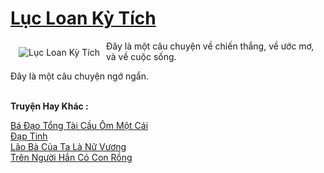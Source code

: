 <a href="https://truyenwiki.net/luc-loan-ky-tich.35334/" title="Lục Loan Kỳ Tích"><h1>Lục Loan Kỳ Tích</h1></a><div style="display:table"><img align="right" style="float: left; padding: 10px;" src="https://truyenwiki.net/a/img/str/src/35334.jpg" alt="Lục Loan Kỳ Tích">Đây là một câu chuyện về chiến thắng, về ước mơ, và về cuộc sống.<p></p> Đây là một câu chuyện ngớ ngẩn.</div><p><br><b>Truyện Hay Khác :</b></p><a href="https://truyenwiki.net/ba-dao-tong-tai-cau-om-mot-cai.36558/" alt="Bá Đạo Tổng Tài Cầu Ôm Một Cái">Bá Đạo Tổng Tài Cầu Ôm Một Cái</a><br/><a href="https://github.com/nownovels/topcv/tree/master/truyenhay/36040" alt="Đạp Tinh">Đạp Tinh</a><br/><a href="https://sangtacviet.wordpress.com/2020/10/22/lao-ba-cua-ta-la-nu-vuong/" alt="Lão Bà Của Ta Là Nữ Vương">Lão Bà Của Ta Là Nữ Vương</a><br/><a href="https://sangtacviet.wordpress.com/2020/10/22/tren-nguoi-han-co-con-rong/" alt="Trên Người Hắn Có Con Rồng">Trên Người Hắn Có Con Rồng</a><br/>